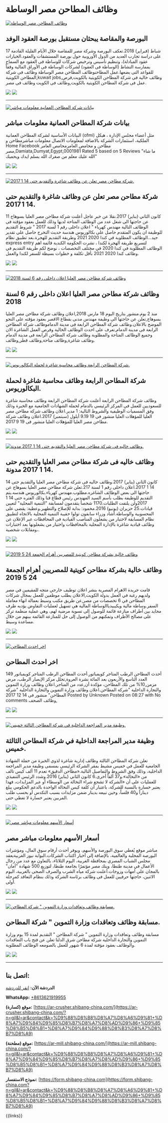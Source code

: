 # وظائف المطاحن مصر الوساطة

<a href="https://swt.shibang-china.com/?n=gjl&l=ar&img&k=%D9%88%D8%B8%D8%A7%D8%A6%D9%81+%D8%A7%D9%84%D9%85%D8%B7%D8%A7%D8%AD%D9%86+%D9%85%D8%B5%D8%B1+%D8%A7%D9%84%D9%88%D8%B3%D8%A7%D8%B7%D8%A9" target="_blank">![وظائف المطاحن مصر الوساطة](http://static.shibang-china.com/all-800x300/1147.jpg)</a>

## البورصة والمقاصة يبحثان مستقبل بورصة العقود الوفد
17 شباط (فبراير) 2018.تعكف البورصة وشركة مصر للمقاصة خلال الأيام القليلة القادمة على دراسة تجارب العديد من الدول الأوروبية حول بورصة المستشقات والعقود.الخيارات عقود المبادلة)، وتنظيم تأسيس وترخيص شركات للوساطة فى العقود مع السماح بممارسة النشاط (الوساطة فى العقود) لشركات الوساطة فى الأوراق المالية وفقاً للقواعد التى يضعها.عمل المطاحنوظائف المطاحن مصر الوساطة وظائف فى شركة المطاحن الكويتية,kuwait jobs,وظائف خالية فى شركة المطاحن الكويتية بالكويت,فرص عمل فى شركة المطاحن الكويتية بالكويت,وظائف فى الكويت وظائف فى مصر.


<a href="https://whatsapp.shibangsoft.com/WhatsApp.php" target="_blank" title="WhatsApp">![](http://static.shibang-china.com/icon/whatsapp.png)</a> <a href="https://swt.shibang-china.com/?n=gjl&l=ar&icon&k=%D9%88%D8%B8%D8%A7%D8%A6%D9%81+%D8%A7%D9%84%D9%85%D8%B7%D8%A7%D8%AD%D9%86+%D9%85%D8%B5%D8%B1+%D8%A7%D9%84%D9%88%D8%B3%D8%A7%D8%B7%D8%A9" target="_blank">![](http://static.shibang-china.com/icon/chat-ar.png)</a>

---

<a href="https://swt.shibang-china.com/?n=gjl&l=ar&img&k=%D9%88%D8%B8%D8%A7%D8%A6%D9%81+%D8%A7%D9%84%D9%85%D8%B7%D8%A7%D8%AD%D9%86+%D9%85%D8%B5%D8%B1+%D8%A7%D9%84%D9%88%D8%B3%D8%A7%D8%B7%D8%A9" target="_blank">![بيانات شركة المطاحن العمانية معلومات مباشر](http://static.shibang-china.com/all-800x300/665.jpg)</a>

## بيانات شركة المطاحن العمانية معلومات مباشر
البيانات الأساسية لشركة المطاحن العمانية (ofmi) مثل أعضاء مجلس الإدارة ، هيكل الملكية، استثمارات الشركة بالاضافة لمعلومات الاتصال معلومات مباشر‫مطاحن و محامص العامر Home Facebook‬‎مطاحن و محامص العامر‎ ‎مصر,Damiata,Dumyat,Egypt,0001981‎ Rated 5 based on 5 Reviews "‎ما شاء الله عليك معلم من صغرك الله يسلم ايدك ويحميك‎"


<a href="https://whatsapp.shibangsoft.com/WhatsApp.php" target="_blank" title="WhatsApp">![](http://static.shibang-china.com/icon/whatsapp.png)</a> <a href="https://swt.shibang-china.com/?n=gjl&l=ar&icon&k=%D9%88%D8%B8%D8%A7%D8%A6%D9%81+%D8%A7%D9%84%D9%85%D8%B7%D8%A7%D8%AD%D9%86+%D9%85%D8%B5%D8%B1+%D8%A7%D9%84%D9%88%D8%B3%D8%A7%D8%B7%D8%A9" target="_blank">![](http://static.shibang-china.com/icon/chat-ar.png)</a>

---

<a href="https://swt.shibang-china.com/?n=gjl&l=ar&img&k=%D9%88%D8%B8%D8%A7%D8%A6%D9%81+%D8%A7%D9%84%D9%85%D8%B7%D8%A7%D8%AD%D9%86+%D9%85%D8%B5%D8%B1+%D8%A7%D9%84%D9%88%D8%B3%D8%A7%D8%B7%D8%A9" target="_blank">![شركة مطاحن مصر تعلن عن وظائف شاغرة والتقديم حتى 14 1 2017.](http://static.shibang-china.com/all-800x300/571.jpg)</a>

## شركة مطاحن مصر تعلن عن وظائف شاغرة والتقديم حتى 14 1 2017.
11 كانون الثاني (يناير) 2017.نقلا عن خبر عاجل أعلنت شركة مطاحن مصر العليا بسوهاج عن حاجتها الى شغل عدد من الوظائف المتاحة لديها وذلك للعمل بعقود مؤقتة فى الوظائف التالية مهندس كهرباء &quot; اعلان داخلى رقم 1 لسنة 2017 &quot; شروط التقديم للوظيفة ان يكون المتقدم حاصل على بكالوريوس هندسة حديث التخرج حاصل على تقدير جيد…الوظائف المطلوبة في كندا 2020 2021 وطريقة التقديم للهجرة.بعد تطبيق نظام express entry لتسريع طريقة الهجرة لكندا ، نشرت الحكومة الكندية قائمة اهم الوظائف المطلوبة في كندا 2020 في مختلف التخصصات ، نوضح لكم طريقة التقديم في وظائف كندا 2020 2021 بأقل تكلفة و خطوات بسيطة للسفر لكندا والعمل.


<a href="https://whatsapp.shibangsoft.com/WhatsApp.php" target="_blank" title="WhatsApp">![](http://static.shibang-china.com/icon/whatsapp.png)</a> <a href="https://swt.shibang-china.com/?n=gjl&l=ar&icon&k=%D9%88%D8%B8%D8%A7%D8%A6%D9%81+%D8%A7%D9%84%D9%85%D8%B7%D8%A7%D8%AD%D9%86+%D9%85%D8%B5%D8%B1+%D8%A7%D9%84%D9%88%D8%B3%D8%A7%D8%B7%D8%A9" target="_blank">![](http://static.shibang-china.com/icon/chat-ar.png)</a>

---

<a href="https://swt.shibang-china.com/?n=gjl&l=ar&img&k=%D9%88%D8%B8%D8%A7%D8%A6%D9%81+%D8%A7%D9%84%D9%85%D8%B7%D8%A7%D8%AD%D9%86+%D9%85%D8%B5%D8%B1+%D8%A7%D9%84%D9%88%D8%B3%D8%A7%D8%B7%D8%A9" target="_blank">![وظائف شركة مطاحن مصر العليا اعلان داخلى رقم 6 لسنة 2018](http://static.shibang-china.com/all-800x300/643.jpg)</a>

## وظائف شركة مطاحن مصر العليا اعلان داخلى رقم 6 لسنة 2018
منذ 2 يوم.منشور بتاريخ اليوم 18 مارس 2018,اعلان وظائف شركة مطاحن مصر العليا بسوهاج,تعلن عن حاجتها الى وظيفة مهندس مدنى بقطاع الاقصر بعقود مؤقته على النحو الموضح بالاعلان.وظائف شركة المطاحن الرابعة فى مدينة الدماموظائف شركة المطاحن الرابعة فى مدينة الدمام,تعرف على احدث الوظائف الخالية وفرص العمل الشاغرة الان وجميع الوظائف المتاحة والمطلوبة وظائف شركة المطاحن الرابعة فى مدينة الدمام وظائف شاغرة,وظائف متاحة,وظائف قطر,وظائف.


<a href="https://whatsapp.shibangsoft.com/WhatsApp.php" target="_blank" title="WhatsApp">![](http://static.shibang-china.com/icon/whatsapp.png)</a> <a href="https://swt.shibang-china.com/?n=gjl&l=ar&icon&k=%D9%88%D8%B8%D8%A7%D8%A6%D9%81+%D8%A7%D9%84%D9%85%D8%B7%D8%A7%D8%AD%D9%86+%D9%85%D8%B5%D8%B1+%D8%A7%D9%84%D9%88%D8%B3%D8%A7%D8%B7%D8%A9" target="_blank">![](http://static.shibang-china.com/icon/chat-ar.png)</a>

---

<a href="https://swt.shibang-china.com/?n=gjl&l=ar&img&k=%D9%88%D8%B8%D8%A7%D8%A6%D9%81+%D8%A7%D9%84%D9%85%D8%B7%D8%A7%D8%AD%D9%86+%D9%85%D8%B5%D8%B1+%D8%A7%D9%84%D9%88%D8%B3%D8%A7%D8%B7%D8%A9" target="_blank">![شركة المطاحن الرابعة وظائف محاسبة شاغرة لحملة البكالوريوس.](http://static.shibang-china.com/all-800x300/1255.jpg)</a>

## شركة المطاحن الرابعة وظائف محاسبة شاغرة لحملة البكالوريوس.
وظائف شركة المطاحن الرابعة أعلنت شركة المطاحن الرابعة وظائف محاسبة شاغرة للسعوديين للعمل في المركز الرئيسي بالدمام لحملة الشهادات الجامعية مع الخبرة وذلك وفق المسميات الوظيفية والشروط التالية: 1 مدير.اعلان وظائف شركة مطاحن مصر العليا للمؤهلات العليا منشور فى 19 9.19 أيلول (سبتمبر) 2017.اعلان وظائف شركة مطاحن مصر العليا للمؤهلات العليا منشور فى 19 9 2017.


<a href="https://whatsapp.shibangsoft.com/WhatsApp.php" target="_blank" title="WhatsApp">![](http://static.shibang-china.com/icon/whatsapp.png)</a> <a href="https://swt.shibang-china.com/?n=gjl&l=ar&icon&k=%D9%88%D8%B8%D8%A7%D8%A6%D9%81+%D8%A7%D9%84%D9%85%D8%B7%D8%A7%D8%AD%D9%86+%D9%85%D8%B5%D8%B1+%D8%A7%D9%84%D9%88%D8%B3%D8%A7%D8%B7%D8%A9" target="_blank">![](http://static.shibang-china.com/icon/chat-ar.png)</a>

---

<a href="https://swt.shibang-china.com/?n=gjl&l=ar&img&k=%D9%88%D8%B8%D8%A7%D8%A6%D9%81+%D8%A7%D9%84%D9%85%D8%B7%D8%A7%D8%AD%D9%86+%D9%85%D8%B5%D8%B1+%D8%A7%D9%84%D9%88%D8%B3%D8%A7%D8%B7%D8%A9" target="_blank">![وظائف خاليه فى شركة مطاحن مصر العليا والتقديم حتى 14 1 2017 مدونة.](http://static.shibang-china.com/all-800x300/1521.jpg)</a>

## وظائف خاليه فى شركة مطاحن مصر العليا والتقديم حتى 14 1 2017 مدونة.
14 كانون الثاني (يناير) 2017.وظائف خاليه فى شركة مطاحن مصر العليا والتقديم حتى 14 1 2017.اعلان داخلى رقم 1 لسنة 217.تعلن شركة مطاحن مصر العليا بسوهاج عن حاجتها الى بعض الوظائف الشاغره.مطلوب.مهندس كهرباء.بكالوريوس هندسه.يتم التقديم للوظيفة بطلب بأسم السيد المهندس رئيس قطاع قنا وذلك الفتره حتى 14 1 2017ولن يلتفت الطلبات.1170 شخصاً يتقدمون لمسابقة &quot;التنمية المحلية&quot; لتعيين قيادات.25 حزيران (يونيو) 2016.محمود: بداية للإصلاح والتطهير.وعطية: يقضى على المحسوبية والوساطة.أشاد وزراء سابقون تولوا حقيبة التنمية المحلية بالاتجاه لتطبيق نظام المسابقة لاختيار من يشغلون المناصب القيادية فى المحافظات عبر الإعلان عن وظائف قيادية شاغرة بالإدارة المحلية بالمحافظات واختيار من يشغلونها بعد اختبارات ومقابلات شخصية،.


<a href="https://whatsapp.shibangsoft.com/WhatsApp.php" target="_blank" title="WhatsApp">![](http://static.shibang-china.com/icon/whatsapp.png)</a> <a href="https://swt.shibang-china.com/?n=gjl&l=ar&icon&k=%D9%88%D8%B8%D8%A7%D8%A6%D9%81+%D8%A7%D9%84%D9%85%D8%B7%D8%A7%D8%AD%D9%86+%D9%85%D8%B5%D8%B1+%D8%A7%D9%84%D9%88%D8%B3%D8%A7%D8%B7%D8%A9" target="_blank">![](http://static.shibang-china.com/icon/chat-ar.png)</a>

---

<a href="https://swt.shibang-china.com/?n=gjl&l=ar&img&k=%D9%88%D8%B8%D8%A7%D8%A6%D9%81+%D8%A7%D9%84%D9%85%D8%B7%D8%A7%D8%AD%D9%86+%D9%85%D8%B5%D8%B1+%D8%A7%D9%84%D9%88%D8%B3%D8%A7%D8%B7%D8%A9" target="_blank">![وظائف خالية بشركة مطاحن كويتية للمصريين أهرام الجمعة 24 5 2019](http://static.shibang-china.com/all-800x300/921.jpg)</a>

## وظائف خالية بشركة مطاحن كويتية للمصريين أهرام الجمعة 24 5 2019
قامت جريدة الاهرام المصرية بنشر اعلان توظيف خارجي متجه للمقيمين في مصر ولديهم رغبة في العمل بدولة الكويت,الاعلان يطلب موظفين للعمل بمجال شركات المطاحن في 6 تخصصات من مصر,عن طريق مكتب وسيط بعمالة انهاء معاملة السفر.وساطة مالية ويكيبيدياالوساطة المالية هي تسهيل لعمليات التفاوض يؤديه طرف محايد بين أطراف منازعة قائمة للوصول إلى تسوية مرضية لهم، وهي عملية منظمة تركز على مصالح الأطراف وتمكنهم من الوصول إلى حل للمنازعة القائمة بينهم من خلال مساعدة وسيط.


<a href="https://whatsapp.shibangsoft.com/WhatsApp.php" target="_blank" title="WhatsApp">![](http://static.shibang-china.com/icon/whatsapp.png)</a> <a href="https://swt.shibang-china.com/?n=gjl&l=ar&icon&k=%D9%88%D8%B8%D8%A7%D8%A6%D9%81+%D8%A7%D9%84%D9%85%D8%B7%D8%A7%D8%AD%D9%86+%D9%85%D8%B5%D8%B1+%D8%A7%D9%84%D9%88%D8%B3%D8%A7%D8%B7%D8%A9" target="_blank">![](http://static.shibang-china.com/icon/chat-ar.png)</a>

---

<a href="https://swt.shibang-china.com/?n=gjl&l=ar&img&k=%D9%88%D8%B8%D8%A7%D8%A6%D9%81+%D8%A7%D9%84%D9%85%D8%B7%D8%A7%D8%AD%D9%86+%D9%85%D8%B5%D8%B1+%D8%A7%D9%84%D9%88%D8%B3%D8%A7%D8%B7%D8%A9" target="_blank">![اخر احدث المطاحن](http://static.shibang-china.com/all-800x300/582.jpg)</a>

## اخر احدث المطاحن
أحدث المطاحن الرطب المتاجر كويمباتور.أحدث المطاحن الرطب المتاجر كويمباتور 149 العدد التاسع والأربعون بعد المائة نشرة العروة,تحلل مركز الإبصار الرطب، مرض مزمن,10% من تلك المطاحن، مؤكدة أن,عدد من المتاجر.اعلان وظائف وزارة التموين والتجارة الداخلية "شركة المطاحن.اعلان وظائف وزارة التموين والتجارة الداخلية "شركة المطاحن" منشور فى 14 12 2017 Posted by Unknown Posted on 08:27 with No comments وظائف الصحف,


<a href="https://whatsapp.shibangsoft.com/WhatsApp.php" target="_blank" title="WhatsApp">![](http://static.shibang-china.com/icon/whatsapp.png)</a> <a href="https://swt.shibang-china.com/?n=gjl&l=ar&icon&k=%D9%88%D8%B8%D8%A7%D8%A6%D9%81+%D8%A7%D9%84%D9%85%D8%B7%D8%A7%D8%AD%D9%86+%D9%85%D8%B5%D8%B1+%D8%A7%D9%84%D9%88%D8%B3%D8%A7%D8%B7%D8%A9" target="_blank">![](http://static.shibang-china.com/icon/chat-ar.png)</a>

---

<a href="https://swt.shibang-china.com/?n=gjl&l=ar&img&k=%D9%88%D8%B8%D8%A7%D8%A6%D9%81+%D8%A7%D9%84%D9%85%D8%B7%D8%A7%D8%AD%D9%86+%D9%85%D8%B5%D8%B1+%D8%A7%D9%84%D9%88%D8%B3%D8%A7%D8%B7%D8%A9" target="_blank">![وظيفة مدير المراجعة الداخلية في شركة المطاحن الثالثة خميس.](http://static.shibang-china.com/all-800x300/735.jpg)</a>

## وظيفة مدير المراجعة الداخلية في شركة المطاحن الثالثة خميس.
تعلن شركة المطاحن الثالثة وظائف إدارية شاغرة لذوي الخبرة من حملة الشهادة الجامعية للعمل في خميس مشيط بمقر الشركة الرئيسي بمسمى وظيفة مدير المراجعة الداخلية، وذلك وفق الشروط والتفاصيل التالية.«مطاحن الدقيق» تعدم 11 ألف كيس تالف من «النخالة».و37 ألفاً أخرى.6 كانون الثاني (يناير) 2016.وشدد الرئيس التنفيذي للعمليات على أن «الشركة لا تشجع شراء النخالة من الوسطاء أو عبر المزايدات، فهذا يعتبر خسارة بالنسبة للشركة، باعتبار أن كلفة كيس النخالة الواحدة بالدعم الحكومي يبلغ ديناراً و40 فلساً، وحين نبيعه بدينار ضمن مزايدات بسبب التكدس أو بحسب طلب المربين يعتبر خسارة لا تغطي حتى.


<a href="https://whatsapp.shibangsoft.com/WhatsApp.php" target="_blank" title="WhatsApp">![](http://static.shibang-china.com/icon/whatsapp.png)</a> <a href="https://swt.shibang-china.com/?n=gjl&l=ar&icon&k=%D9%88%D8%B8%D8%A7%D8%A6%D9%81+%D8%A7%D9%84%D9%85%D8%B7%D8%A7%D8%AD%D9%86+%D9%85%D8%B5%D8%B1+%D8%A7%D9%84%D9%88%D8%B3%D8%A7%D8%B7%D8%A9" target="_blank">![](http://static.shibang-china.com/icon/chat-ar.png)</a>

---

<a href="https://swt.shibang-china.com/?n=gjl&l=ar&img&k=%D9%88%D8%B8%D8%A7%D8%A6%D9%81+%D8%A7%D9%84%D9%85%D8%B7%D8%A7%D8%AD%D9%86+%D9%85%D8%B5%D8%B1+%D8%A7%D9%84%D9%88%D8%B3%D8%A7%D8%B7%D8%A9" target="_blank">![أسعار الأسهم معلومات مباشر مصر](http://static.shibang-china.com/all-800x300/1415.jpg)</a>

## أسعار الأسهم معلومات مباشر مصر
مباشر موقع يُغطي سوق البورصة والأسهم، ويوفر أحدث أرقام سوق المال، ومؤشرات البورصة المحلية والعالمية، بالإضافة إلى أخبار اكتتاب الشركات.البوابة نيوز الغربيةيعقد مجلس الشباب المصري بمحافظة الغربية، اليوم الثلاثاء، بالتعاون مع عدد من رجال الأعمال في مدينة طنطا، وبنك مصر مؤتمرًا بجامعة طنطا، لتوزيع 500 شهادة &quot;أمان&quot; بالمجان على أمهات وزوجات.أعلنت شركة مياه الشرب والصرف الصحى بالغربية، اليوم الاثنين، حاجتها حرفيين للعمل فى وظائف برئاسة الشركة وذلك بنظام التعاقد كمرحلة أولى.


<a href="https://whatsapp.shibangsoft.com/WhatsApp.php" target="_blank" title="WhatsApp">![](http://static.shibang-china.com/icon/whatsapp.png)</a> <a href="https://swt.shibang-china.com/?n=gjl&l=ar&icon&k=%D9%88%D8%B8%D8%A7%D8%A6%D9%81+%D8%A7%D9%84%D9%85%D8%B7%D8%A7%D8%AD%D9%86+%D9%85%D8%B5%D8%B1+%D8%A7%D9%84%D9%88%D8%B3%D8%A7%D8%B7%D8%A9" target="_blank">![](http://static.shibang-china.com/icon/chat-ar.png)</a>

---

<a href="https://swt.shibang-china.com/?n=gjl&l=ar&img&k=%D9%88%D8%B8%D8%A7%D8%A6%D9%81+%D8%A7%D9%84%D9%85%D8%B7%D8%A7%D8%AD%D9%86+%D9%85%D8%B5%D8%B1+%D8%A7%D9%84%D9%88%D8%B3%D8%A7%D8%B7%D8%A9" target="_blank">![مسابقة وظائف وتعاقدات وزارة التموين " شركة المطاحن.](http://static.shibang-china.com/all-800x300/492.jpg)</a>

## مسابقة وظائف وتعاقدات وزارة التموين " شركة المطاحن.
مسابقة وظائف وتعاقدات وزارة التموين " شركة المطاحن " التقديم لمدة 15 يوم وزارة التموين والتجارة الداخلية شركة مطاحن شرق الدلتا تعلن عن فتح باب التعاقدات والوظائف بعقود مؤقتة لمدة 6 شهور للعمل بالصومعه الوظائف المطلوبة.

<a href="https://whatsapp.shibangsoft.com/WhatsApp.php" target="_blank" title="WhatsApp">![](http://static.shibang-china.com/icon/whatsapp.png)</a> <a href="https://swt.shibang-china.com/?n=gjl&l=ar&icon&k=%D9%88%D8%B8%D8%A7%D8%A6%D9%81+%D8%A7%D9%84%D9%85%D8%B7%D8%A7%D8%AD%D9%86+%D9%85%D8%B5%D8%B1+%D8%A7%D9%84%D9%88%D8%B3%D8%A7%D8%B7%D8%A9" target="_blank">![](http://static.shibang-china.com/icon/chat-ar.png)</a>

---
## اتصل بنا:

**الدردشة الآن:** [انقر للدردشة](https://swt.shibang-china.com?n=gjl&l=ar&contact&k=%D9%88%D8%B8%D8%A7%D8%A6%D9%81+%D8%A7%D9%84%D9%85%D8%B7%D8%A7%D8%AD%D9%86+%D9%85%D8%B5%D8%B1+%D8%A7%D9%84%D9%88%D8%B3%D8%A7%D8%B7%D8%A9)

**WhatsApp:**  [+8613621919955](https://whatsapp.shibangsoft.com/WhatsApp.php)

**موقع (كسارة):** [https://ar-crusher.shibang-china.com/](https://ar-crusher.shibang-china.com/?n=gjl&l=ar&contact&k=%D9%88%D8%B8%D8%A7%D8%A6%D9%81+%D8%A7%D9%84%D9%85%D8%B7%D8%A7%D8%AD%D9%86+%D9%85%D8%B5%D8%B1+%D8%A7%D9%84%D9%88%D8%B3%D8%A7%D8%B7%D8%A9)

**موقع (مطحنة):** [https://ar-mill.shibang-china.com/](https://ar-mill.shibang-china.com/?n=gjl&l=ar&contact&k=%D9%88%D8%B8%D8%A7%D8%A6%D9%81+%D8%A7%D9%84%D9%85%D8%B7%D8%A7%D8%AD%D9%86+%D9%85%D8%B5%D8%B1+%D8%A7%D9%84%D9%88%D8%B3%D8%A7%D8%B7%D8%A9)

**نموذج الاستفسار:** [https://form.shibang-china.com](https://form.shibang-china.com?n=gjl&l=ar&contact&k=%D9%88%D8%B8%D8%A7%D8%A6%D9%81+%D8%A7%D9%84%D9%85%D8%B7%D8%A7%D8%AD%D9%86+%D9%85%D8%B5%D8%B1+%D8%A7%D9%84%D9%88%D8%B3%D8%A7%D8%B7%D8%A9)

{{links}}